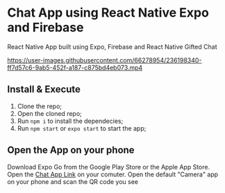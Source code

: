 #  Chat App using React Native Expo and Firebase

React Native App built using Expo, Firebase and React Native Gifted Chat

https://user-images.githubusercontent.com/66278954/236198340-ff7d57c6-9ab5-452f-a187-c875bd4eb073.mp4


## Install & Execute

1. Clone the repo;
2. Open the cloned repo;
3. Run `npm i` to install the dependecies;
4. Run `npm start` or `expo start` to start the app;

## Open the App on your phone

Download Expo Go from the Google Play Store or the Apple App Store. Open the [Chat App Link](expo.dev/@daria.dudka/ChatApp) on your comuter. Open the default "Camera" app on your phone and scan the QR code you see
